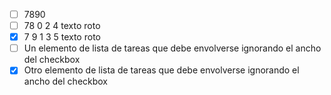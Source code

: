 - [ ] 7890
- [ ] 78 0
2 4 texto
roto
- [x] 7 9
1 3 5
texto roto
- [ ] Un
elemento
de lista
de tareas
que debe
envolverse
ignorando
el ancho
del
checkbox
- [X] Otro
elemento
de lista
de tareas
que debe
envolverse
ignorando
el ancho
del
checkbox
